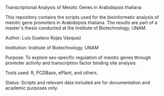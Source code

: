Transcriptional Analysis of Meiotic Genes in Arabidopsis thaliana

This repository contains the scripts used for the bioinformatic analysis of meiotic gene promoters in Arabidopsis thaliana. The results are part of a master's thesis conducted at the Institute of Biotechnology, UNAM.

Author: Luis Gustavo Rojas Vásquez

Institution: Institute of Biotechnology, UNAM

Purpose: To explore sex-specific regulation of meiotic genes through promoter activity and transcription factor binding site analysis.

Tools used: R, PCDBase, ePlant, and others.

Status: Scripts and relevant data included are for documentation and academic purposes only.
